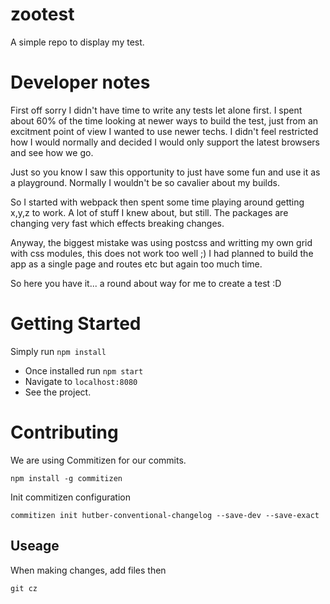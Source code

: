 # zootest
A simple repo to display my test.

# Developer notes
First off sorry I didn't have time to write any tests let alone first. I spent about 60% of the time looking at newer ways to build the test, just from an excitment point of view I wanted to use newer techs. I didn't feel restricted how I would normally and decided I would only support the latest browsers and see how we go.

Just so you know I saw this opportunity to just have some fun and use it as a playground. Normally I wouldn't be so cavalier about my builds. 

So I started with webpack then spent some time playing around getting x,y,z to work. A lot of stuff I knew about, but still. The packages are changing very fast which effects breaking changes. 

Anyway, the biggest mistake was using postcss and writting my own grid with css modules, this does not work too well ;) I had planned to build the app as a single page and routes etc but again too much time.  

So here you have it... a round about way for me to create a test :D

# Getting Started
Simply run `npm install`

* Once installed run `npm start`
* Navigate to `localhost:8080`
* See the project.

# Contributing
We are using Commitizen for our commits.

`npm install -g commitizen`

Init commitizen configuration

`commitizen init hutber-conventional-changelog --save-dev --save-exact`

## Useage

When making changes, add files then

`git cz`


